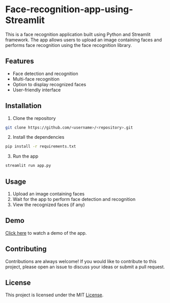 # Face-recognition-app-using-Streamlit

This is a face recognition application built using Python and Streamlit framework. The app allows users to upload an image containing faces and performs face recognition using the face recognition library.

## Features

- Face detection and recognition
- Multi-face recognition
- Option to display recognized faces
- User-friendly interface

## Installation
1. Clone the repository
```bash
git clone https://github.com/<username>/<repository>.git
```

2. Install the dependencies
```bash
pip install -r requirements.txt
```

3. Run the app
```bash
streamlit run app.py
```

## Usage
1. Upload an image containing faces
2. Wait for the app to perform face detection and recognition
3. View the recognized faces (if any)

## Demo
[Click here](https://pages.github.com/) to watch a demo of the app.

## Contributing
Contributions are always welcome! If you would like to contribute to this project, please open an issue to discuss your ideas or submit a pull request.

## License
This project is licensed under the MIT [License](https://opensource.org/licenses/MIT).